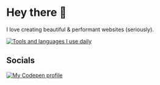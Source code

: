 # Hey there 🙂

I love creating beautiful & performant websites (seriously).

[![Tools and languages I use daily](https://skillicons.dev/icons?i=ai,photoshop,figma,html,css,sass,js&theme=dark)](https://skillicons.dev)

## Socials

[![My Codepen profile](https://img.shields.io/badge/codepen-white?&style=for-the-badge&logo=codepen&logoColor=black)](https://codepen.io/vince1444) 
